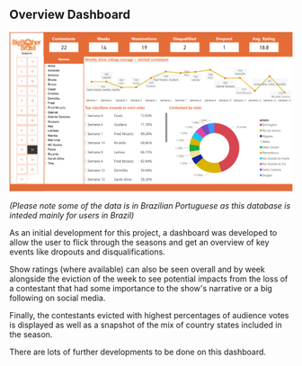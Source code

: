 ## Overview Dashboard

![Dashboard](dashboard.png)

*(Please note some of the data is in Brazilian Portuguese as this database is inteded mainly for users in Brazil)*  

As an initial development for this project, a dashboard was developed to allow the user to flick through the seasons and get an overview of key events like dropouts and disqualifications. 

Show ratings (where available) can also be seen overall and by week alongside the eviction of the week to see potential impacts from the loss of a contestant that had some importance to the show's narrative or a big following on social media.

Finally, the contestants evicted with highest percentages of audience votes is displayed as well as a snapshot of the mix of country states included in the season.

There are lots of further developments to be done on this dashboard.



